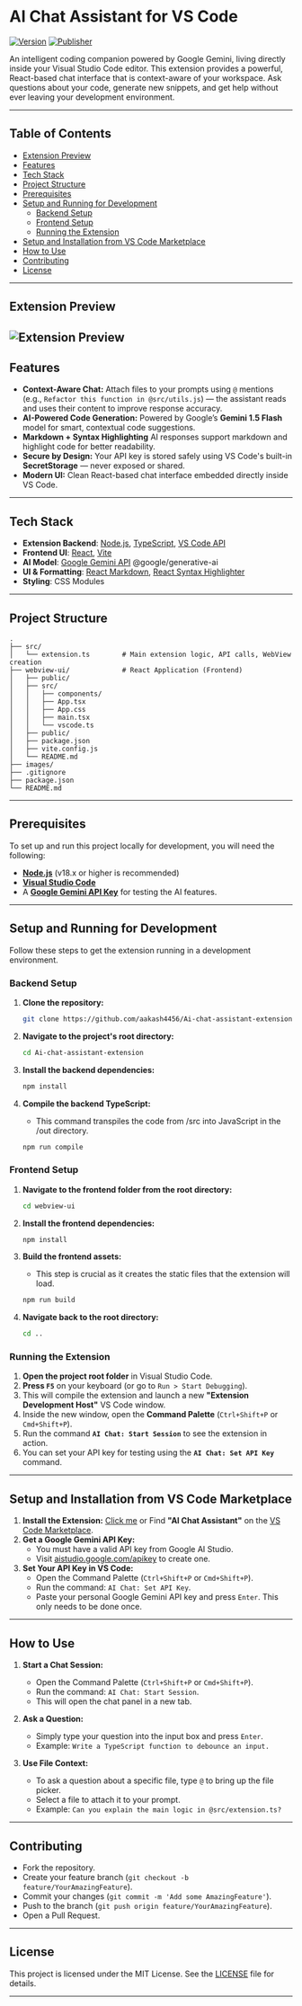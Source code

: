 # AI Chat Assistant for VS Code

[![Version](https://img.shields.io/badge/Version-1.0.1-blue.svg)](https://marketplace.visualstudio.com/)
[![Publisher](https://img.shields.io/badge/Publisher-aakash4456-purple.svg)](https://marketplace.visualstudio.com/items?itemName=aakashPalBhu.ai-chat-assistant)

An intelligent coding companion powered by Google Gemini, living directly inside your Visual Studio Code editor. This extension provides a powerful, React-based chat interface that is context-aware of your workspace. Ask questions about your code, generate new snippets, and get help without ever leaving your development environment.

---

## Table of Contents

- [Extension Preview](#extensionPreview)
- [Features](#features)
- [Tech Stack](#tech-stack)
- [Project Structure](#project-structure)
- [Prerequisites](#prerequisites)
- [Setup and Running for Development](#setup-and-running-for-development)
  - [Backend Setup](#backend-setup)
  - [Frontend Setup](#frontend-setup)
  - [Running the Extension](#running-the-extension)
- [Setup and Installation from VS Code Marketplace](#setup-and-installation-from-vs-code-marketplace)
- [How to Use](#how-to-use)
- [Contributing](#contributing)
- [License](#license)
---

## Extension Preview

![Extension Preview](images/Panel_View.png)
---

## Features

*   **Context-Aware Chat:** Attach files to your prompts using `@` mentions (e.g., `Refactor this function in @src/utils.js`) — the assistant reads and uses their content to improve response accuracy.
*   **AI-Powered Code Generation:** Powered by Google’s **Gemini 1.5 Flash** model for smart, contextual code suggestions.
*   **Markdown + Syntax Highlighting** AI responses support markdown and highlight code for better readability.
*   **Secure by Design:** Your API key is stored safely using VS Code's built-in **SecretStorage** — never exposed or shared.
*   **Modern UI:** Clean React-based chat interface embedded directly inside VS Code.

---

## Tech Stack

- **Extension Backend**: [Node.js](https://nodejs.org/), [TypeScript](https://www.typescriptlang.org/), [VS Code API](https://code.visualstudio.com/api)
- **Frontend UI**: [React](https://react.dev/), [Vite](https://vitejs.dev/)
- **AI Model**: [Google Gemini API](https://ai.google.dev/) @google/generative-ai
- **UI & Formatting**: [React Markdown](https://github.com/remarkjs/react-markdown), [React Syntax Highlighter](https://github.com/react-syntax-highlighter/react-syntax-highlighter)
- **Styling**: CSS Modules
---

## Project Structure

```
.
├── src/                    
│   └── extension.ts        # Main extension logic, API calls, WebView creation
├── webview-ui/             # React Application (Frontend)
│   ├── public/
│   ├── src/
│   │   ├── components/
│   │   ├── App.tsx
│   │   ├── App.css
│   │   ├── main.tsx
│   │   └── vscode.ts
│   ├── public/
│   ├── package.json
│   ├── vite.config.js
│   └── README.md
├── images/
├── .gitignore
├── package.json
└── README.md
```
---

## Prerequisites

To set up and run this project locally for development, you will need the following:

*   [**Node.js**](https://nodejs.org/en/download/) (v18.x or higher is recommended)
*   [**Visual Studio Code**](https://code.visualstudio.com/download)
*   A [**Google Gemini API Key**](https://aistudio.google.com/apikey) for testing the AI features.
---

## Setup and Running for Development

Follow these steps to get the extension running in a development environment.

### Backend Setup

1.  **Clone the repository:**
    ```bash
    git clone https://github.com/aakash4456/Ai-chat-assistant-extension.git
    ```

2.  **Navigate to the project's root directory:**
    ```bash
    cd Ai-chat-assistant-extension
    ```

3.  **Install the backend dependencies:**
    ```bash
    npm install
    ```

4.  **Compile the backend TypeScript:**
    * This command transpiles the code from /src into JavaScript in the /out directory.
    ```bash
    npm run compile
    ```


### Frontend Setup

1.  **Navigate to the frontend folder from the root directory:**
    ```bash
    cd webview-ui
    ```

2.  **Install the frontend dependencies:**
    ```bash
    npm install
    ```

3.  **Build the frontend assets:**
    *   This step is crucial as it creates the static files that the extension will load.
    ```bash
    npm run build
    ```

4.  **Navigate back to the root directory:**
    ```bash
    cd ..
    ```

### Running the Extension

1.  **Open the project root folder** in Visual Studio Code.
2.  **Press `F5`** on your keyboard (or go to `Run > Start Debugging`).
3.  This will compile the extension and launch a new **"Extension Development Host"** VS Code window.
4.  Inside the new window, open the **Command Palette** (`Ctrl+Shift+P` or `Cmd+Shift+P`).
5.  Run the command **`AI Chat: Start Session`** to see the extension in action.
6.  You can set your API key for testing using the **`AI Chat: Set API Key`** command.
---

## Setup and Installation from VS Code Marketplace

1.  **Install the Extension:** [Click me](https://marketplace.visualstudio.com/items?itemName=aakashPalBhu.ai-chat-assistant&ssr=false#overview) or Find **"AI Chat Assistant"** on the [VS Code Marketplace](https://marketplace.visualstudio.com/).
2.  **Get a Google Gemini API Key:**
    *   You must have a valid API key from Google AI Studio.
    *   Visit [aistudio.google.com/apikey](https://aistudio.google.com/apikey) to create one.
3.  **Set Your API Key in VS Code:**
    *   Open the Command Palette (`Ctrl+Shift+P` or `Cmd+Shift+P`).
    *   Run the command: `AI Chat: Set API Key`.
    *   Paste your personal Google Gemini API key and press `Enter`. This only needs to be done once.
---

## How to Use

1.  **Start a Chat Session:**
    *   Open the Command Palette (`Ctrl+Shift+P` or `Cmd+Shift+P`).
    *   Run the command: `AI Chat: Start Session`.
    *   This will open the chat panel in a new tab.

2.  **Ask a Question:**
    *   Simply type your question into the input box and press `Enter`.
    *   Example: `Write a TypeScript function to debounce an input.`

3.  **Use File Context:**
    *   To ask a question about a specific file, type `@` to bring up the file picker.
    *   Select a file to attach it to your prompt.
    *   Example: `Can you explain the main logic in @src/extension.ts?`
---

## Contributing

*   Fork the repository.
*   Create your feature branch (`git checkout -b feature/YourAmazingFeature`).
*   Commit your changes (`git commit -m 'Add some AmazingFeature'`).
*   Push to the branch (`git push origin feature/YourAmazingFeature`).
*   Open a Pull Request.
---

## License

This project is licensed under the MIT License. See the [LICENSE](LICENSE) file for details.

---